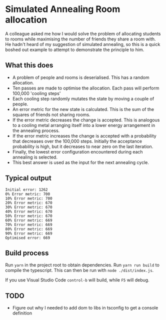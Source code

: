 # Simulated Annealing Room allocation
A colleague asked me how I would solve the problem of allocating students to rooms while maximising the number of
friends they share a room with. He hadn't heard of my suggestion of simulated annealing, so this is a quick boshed out
example to attempt to demonstrate the principle to him.

## What this does
* A problem of people and rooms is deserialised. This has a random allocation.
* Ten passes are made to optimise the allocation. Each pass will perform 100,000 'cooling steps'
* Each cooling step randomly mutates the state by moving a couple of people.
* An error metric for the new state is calculated. This is the sum of the squares of friends not sharing rooms.
* If the error metric decreases the change is accepted. This is analogous to a cooling metal arranging itself into a lower energy arrangement in the annealing process.
* If the error metric increases the change is accepted with a probability that decreases over the 100,000 steps. Initially the acceptance probability is high, but it decreases to near zero on the last iteration.
* Finally, the lowest error configuration encountered during each annealing is selected.
* This best answer is used as the input for the next annealing cycle.

## Typical output
```
Initial error: 1262
0% Error metric: 700
10% Error metric: 700
20% Error metric: 670
30% Error metric: 670
40% Error metric: 670
50% Error metric: 670
60% Error metric: 669
70% Error metric: 669
80% Error metric: 669
90% Error metric: 669
Optimised error: 669
```


## Build process
Run `yarn` in the project root to obtain dependencies.
Run `yarn run build` to compile the typescript. This can then be run with `node ./dist/index.js`.

If you use Visual Studio Code `control-b` will build, while `F5` will debug.

## TODO
* Figure out why I needed to add dom to libs in tsconfig to get a console definition
